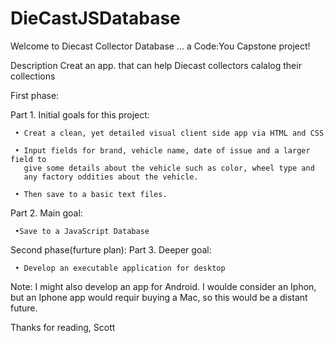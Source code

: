# DieCastJSDatabase

 Welcome to Diecast Collector Database ... a Code:You Capstone project!

  
Description
  Creat an app. that can help Diecast collectors calalog their collections 


First phase:

 Part 1.
   Initial goals for this project:

     • Creat a clean, yet detailed visual client side app via HTML and CSS

     • Input fields for brand, vehicle name, date of issue and a larger field to 
       give some details about the vehicle such as color, wheel type and 
       any factory oddities about the vehicle.

     • Then save to a basic text files.

 Part 2. 
   Main goal:

     •Save to a JavaScript Database



Second phase(furture plan):
  Part 3.
   Deeper goal:

     • Develop an executable application for desktop 



Note: I might also develop an app for Android. I woulde consider an Iphon, but an Iphone app 
 would requir buying a Mac, so this would be a distant future. 



Thanks for reading, Scott 